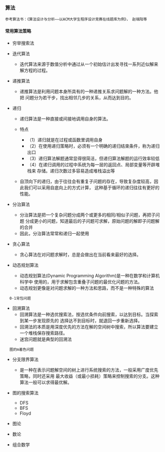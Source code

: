 ### 算法

    参考算法书：《算法设计与分析——以ACM大学生程序设计竞赛在线题库为例》， 赵端阳等
    
#### 常用算法策略

- 穷举搜索法

- 迭代算法
  - 迭代算法来源于数值分析中通过从一个初始估计出发寻找一系列近似解来解方程的过程。

- 递推算法
  - 递推算法是利用问题本身所具有的一种递推关系求问题解的一种方法。他把
  问题分为若干步，找出相邻几步的关系，从而达到目的。

- 递归
  - 递归算法是一种直接或间接地调用自身的算法。
  - 特点
    - （1）递归就是在过程或函数里调用自身
    - （2）在使用递归策略时，必须有一个明确的递归结束条件，称为递归出口
    - （3）递归算法解题通常显得很简洁，但递归算法解题的运行效率较低
    - （4）在递归调用的过程中系统为每一层的返回点、局部变量等开辟堆栈来
    存储。递归次数过多容易造成堆栈溢出等

  - 自顶向下的递归，由于往往会有重复子问题的存在，导致复杂度较高，因此我们可以采用自底向上的方式计算，
  这种基于循环的递归往往有更好的性能。

- 分治算法
  - 分治算法是把一个复杂问题分成两个或更多的相同/相似子问题，再把子问题
  分成更小的问题，知道最后的子问题可求解，原始问题的解即子问题解的合并
  - 因此，分治算法常常和递归一起使用

- 贪心算法
  - 贪心算法在对问题求解时，总是会做出在当前看来最好的选择。

- 动态规划算法
  - 动态规划算法(Dynamic Programming Algorithm)是一种在数学和计算机科学中
  使用的，用于求解包含重叠子问题的最优化问题的方法。
  - 动态规划更像是对问题求解的一种方法和思路，而不是一种特殊的算法

&emsp;`0-1背包问题`

- 回溯算法
  - 回溯算法是一种选优搜索法，按选优条件向前搜索，以达到目标。当探索到某一步发现原先的
  选择达不到目标时，就退回一步重新选择。
  - 回溯法的本质是用深度优先的方法在解的空间树中搜索，所以算法要建立一个堆栈保存搜索路径。
  - 迷宫问题就是典型的回溯法

&emsp;`图的m着色问题`

- 分支限界算法
  - 是一种在表示问题解空间的树上进行系统搜索的方法，一般采用广度优先策略，同时还采用
  最大收益（或最小损耗）策略来控制搜索的分支。这种算法一般可以求得最优解。

- 图的搜索算法
  - DFS
  - BFS
  - Floyd

- 图论

- 数论

- 组合数学
